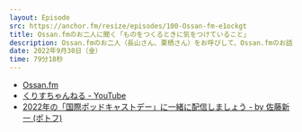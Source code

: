 ```yaml
---
layout: Episode
src: https://anchor.fm/resize/episodes/100-Ossan-fm-e1ockgt
title: Ossan.fmのお二人に聞く「ものをつくるときに気をつけていること」
description: Ossan.fmのお二人（長山さん、栗栖さん）をお呼びして、Ossan.fmのお話やお二人が「ものをつくるときに気をつけていること」についてお聞きしました。
date: 2022年9月30日（金）
time: 79分18秒
---
```


- [Ossan.fm](https://ossan.fm/)
- [くりすちゃんねる - YouTube](https://www.youtube.com/channel/UChlMwxuc4qiqbzynOPzBncQ)
- [2022年の「国際ポッドキャストデー」に一緒に配信しましょう - by 佐藤新一 (ポトフ)](https://podcasting.substack.com/p/2022?r=c1qyq&s=w&utm_campaign=post&utm_medium=web)
